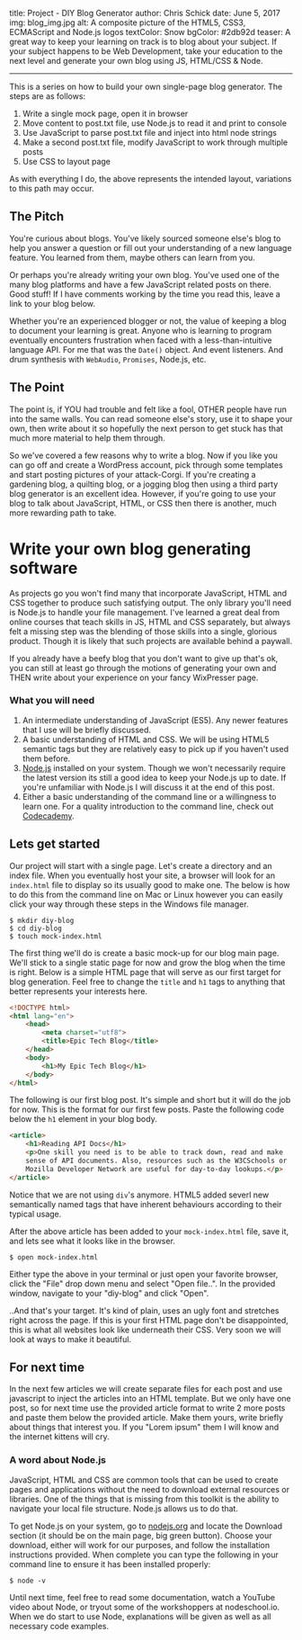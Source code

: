 title: Project - DIY Blog Generator
author: Chris Schick
date: June 5, 2017
img: blog_img.jpg
alt: A composite picture of the HTML5, CSS3, ECMAScript and Node.js logos
textColor: Snow
bgColor: #2db92d
teaser: A great way to keep your learning on track is to blog about your subject. If your subject happens to be Web Development, take your education to the next level and generate your own blog using JS, HTML/CSS & Node.

---

This is a series on how to build your own single-page blog generator. The steps are as follows:

1. Write a single mock page, open it in browser
2. Move content to post.txt file, use Node.js to read it and print to console
3. Use JavaScript to parse post.txt file and inject into html node strings
4. Make a second post.txt file, modify JavaScript to work through multiple posts
5. Use CSS to layout page

As with everything I do, the above represents the intended layout, variations to this path may occur.

## The Pitch

You're curious about blogs. You've likely sourced someone else's blog to help you answer a question or fill out your understanding of a new language feature. You learned from them, maybe others can learn from you.

Or perhaps you're already writing your own blog. You've used one of the many blog platforms and have a few JavaScript related posts on there. Good stuff! If I have comments working by the time you read this, leave a link to your blog below.

Whether you're an experienced blogger or not, the value of keeping a blog to document your learning is great. Anyone who is learning to program eventually encounters frustration when faced with a less-than-intuitive language API. For me that was the `Date()` object. And event listeners. And drum synthesis with `WebAudio`, `Promises`, Node.js, etc.

## The Point

The point is, if YOU had trouble and felt like a fool, OTHER people have run into the same walls. You can read someone else's story, use it to shape your own, then write about it so hopefully the next person to get stuck has that much more material to help them through.

So we've covered a few reasons why to write a blog. Now if you like you can go off and create a WordPress account, pick through some templates and start posting pictures of your attack-Corgi. If you're creating a gardening blog, a quilting blog, or a jogging blog then using a third party blog generator is an excellent idea. However, if you're going to use your blog to talk about JavaScript, HTML, or CSS then there is another, much more rewarding path to take.

# Write your own blog generating software

As projects go you won't find many that incorporate JavaScript, HTML and CSS together to produce such satisfying output. The only library you'll need is Node.js to handle your file management. I've learned a great deal from online courses that teach skills in JS, HTML and CSS separately, but always felt a missing step was the blending of those skills into a single, glorious product. Though it is likely that such projects are available behind a paywall.

If you already have a beefy blog that you don't want to give up that's ok, you can still at least go through the motions of generating your own and THEN write about your experience on your fancy WixPresser page.

### What you will need

1. An intermediate understanding of JavaScript (ES5). Any newer features that I use will be briefly discussed.
2. A basic understanding of HTML and CSS. We will be using HTML5 semantic tags but they are relatively easy to pick up if you haven't used them before.
3. [Node.js](https://nodejs.org/) installed on your system. Though we won't necessarily require the latest version its still a good idea to keep your Node.js up to date. If you're unfamiliar with Node.js I will discuss it at the end of this post.
4. Either a basic understanding of the command line or a willingness to learn one. For a quality introduction to the command line, check out [Codecademy](https://www.codecademy.com/learn/learn-the-command-line).

## Lets get started

Our project will start with a single page. Let's create a directory and an index file. When you eventually host your site, a browser will look for an `index.html` file to display so its usually good to make one. The below is how to do this from the command line on Mac or Linux however you can easily click your way through these steps in the Windows file manager.

```command
$ mkdir diy-blog
$ cd diy-blog
$ touch mock-index.html
```

The first thing we'll do is create a basic mock-up for our blog main page. We'll stick to a single static page for now and grow the blog when the time is right. Below is a simple HTML page that will serve as our first target for blog generation. Feel free to change the `title` and `h1` tags to anything that better represents your interests here.

```html
<!DOCTYPE html>
<html lang="en">
    <head>
        <meta charset="utf8">
        <title>Epic Tech Blog</title>
    </head>
    <body>
        <h1>My Epic Tech Blog</h1>
    </body>
</html>
```

The following is our first blog post. It's simple and short but it will do the job for now. This is the format for our first few posts. Paste the following code below the `h1` element in your blog body.

```html
<article>
    <h1>Reading API Docs</h1>
    <p>One skill you need is to be able to track down, read and make
    sense of API documents. Also, resources such as the W3CSchools or
    Mozilla Developer Network are useful for day-to-day lookups.</p>
</article>
```
Notice that we are not using `div`'s anymore. HTML5 added severl new semantically named tags that have inherent behaviours according to their typical usage. 

After the above article has been added to your `mock-index.html` file, save it, and lets see what it looks like in the browser.

```command
$ open mock-index.html
```

Either type the above in your terminal or just open your favorite browser, click the "File" drop down menu and select "Open file..". In the provided window, navigate to your "diy-blog" and click "Open".

..And that's your target. It's kind of plain, uses an ugly font and stretches right across the page. If this is your first HTML page don't be disappointed, this is what all websites look like underneath their CSS. Very soon we will look at ways to make it beautiful.

## For next time

In the next few articles we will create separate files for each post and use javascript to inject the articles into an HTML template. But we only have one post, so for next time use the provided article format to write 2 more posts and paste them below the provided article. Make them yours, write briefly about things that interest you. If you "Lorem ipsum" them I will know and the internet kittens will cry.

### A word about Node.js

JavaScript, HTML and CSS are common tools that can be used to create pages and applications without the need to download external resources or libraries. One of the things that is missing from this toolkit is the ability to navigate your local file structure. Node.js allows us to do that.

To get Node.js on your system, go to [nodejs.org](https://nodejs.org/) and locate the Download section (it should be on the main page, big green button). Choose your download, either will work for our purposes, and follow the installation instructions provided. When complete you can type the following in your command line to ensure it has been installed properly:
```command
$ node -v
```
Until next time, feel free to read some documentation, watch a YouTube video about Node, or tryout some of the workshoppers at nodeschool.io. When we do start to use Node, explanations will be given as well as all necessary code examples.
